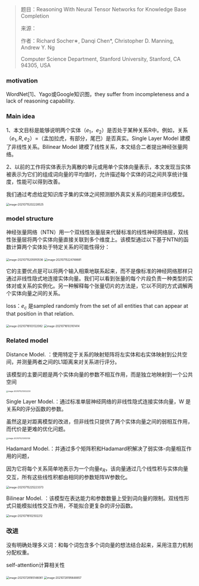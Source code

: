 



> 题目：Reasoning With Neural Tensor Networks for Knowledge Base Completion
>
> 来源：
>
> 作者：Richard Socher∗, Danqi Chen*, Christopher D. Manning, Andrew Y. Ng
>
> Computer Science Department, Stanford University, Stanford, CA 94305, USA

### motivation

WordNet[1]、Yago或Google知识图，they suffer from incompleteness and a lack of reasoning capability.

### Main idea

1、本文目标是能够说明两个实体$（e_1，e_2）$是否处于某种关系R中。例如，关系$（e_1,R,e_2）$=（孟加拉虎，有部分，尾巴）是否真实。Single Layer Model 建模了非线性关系。Bilinear Model 建模了线性关系，本文结合二者提出神经张量网络。

2、以前的工作将实体表示为离散的单元或用单个实体向量表示，本文发现当实体被表示为它们的组成词向量的平均值时，允许描述每个实体的词之间共享统计强度，性能可以得到改善。

我们通过考虑给定知识库子集的实体之间预测额外真实关系的问题来评估模型。



<img src="/Users/lishuo/Library/Application Support/typora-user-images/image-20210715202228525.png" alt="image-20210715202228525" style="zoom:50%;" />



### model structure

神经张量网络（NTN）用一个双线性张量层来代替标准的线性神经网络层，双线性张量层将两个实体向量直接关联到多个维度上。该模型通过以下基于NTN的函数计算两个实体处于特定关系的可能性得分：



<img src="/Users/lishuo/Library/Application Support/typora-user-images/image-20210715205910536.png" alt="image-20210715205910536" style="zoom:50%;" />

<img src="/Users/lishuo/Library/Application Support/typora-user-images/image-20210715224748681.png" alt="image-20210715224748681" style="zoom:50%;" />

它的主要优点是可以将两个输入相乘地联系起来，而不是像标准的神经网络那样只通过非线性隐式地连接实体向量。我们可以看到张量的每个片段负责一种类型的实体对或关系的实例化。另一种解释每个张量切片的方法是，它以不同的方式调解两个实体向量之间的关系。

loss：$e_c$ 是sampled randomly from the set of all entities that can appear at that position in that relation.

<img src="/Users/lishuo/Library/Application Support/typora-user-images/image-20210716103122082.png" alt="image-20210716103122082" style="zoom:50%;" />

<img src="/Users/lishuo/Library/Application Support/typora-user-images/image-20210716103101414.png" alt="image-20210716103101414" style="zoom:50%;" />



### Related model

Distance Model. ：使用特定于关系的映射矩阵将左实体和右实体映射到公共空间，并测量两者之间的L1距离来对关系进行评分。

该模型的主要问题是两个实体向量的参数不相互作用，而是独立地映射到一个公共空间

<img src="/Users/lishuo/Library/Application Support/typora-user-images/image-20210715213032230.png" alt="image-20210715213032230" style="zoom:33%;" />

Single Layer Model.：通过标准单层神经网络的非线性隐式连接实体向量，W 是关系R的评分函数的参数。

虽然这是对距离模型的改进，但非线性只提供了两个实体向量之间的弱相互作用，而代价是更难的优化问题。

<img src="/Users/lishuo/Library/Application Support/typora-user-images/image-20210715213055109.png" alt="image-20210715213055109" style="zoom:33%;" />



Hadamard Model.：并通过多个矩阵积和Hadamard积解决了弱实体-向量相互作用的问题，

因为它将每个关系简单地表示为一个向量$e_R$，该向量通过几个线性积与实体向量交互，所有这些线性积都由相同的参数矩阵W参数化。

<img src="/Users/lishuo/Library/Application Support/typora-user-images/image-20210715225223373.png" alt="image-20210715225223373" style="zoom:50%;" />

Bilinear Model. ：该模型在表达能力和参数数量上受到词向量的限制。双线性形式只能模拟线性交互作用，不能拟合更复杂的评分函数。

<img src="/Users/lishuo/Library/Application Support/typora-user-images/image-20210716102502212.png" alt="image-20210716102502212" style="zoom:50%;" />



### 改进

没有明确处理多义词：和每个词包含多个词向量的想法结合起来，采用注意力机制分配权重。

self-attention计算相关性

<img src="/Users/lishuo/Library/Application Support/typora-user-images/image-20210728185146061.png" alt="image-20210728185146061" style="zoom:50%;" />

<img src="/Users/lishuo/Library/Application Support/typora-user-images/image-20210728195648857.png" alt="image-20210728195648857" style="zoom:50%;" />

